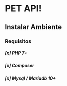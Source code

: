 # PET API!
## Instalar Ambiente
### Requisitos
#####	[x] PHP 7+
#####	[x] Composer
#####	[x] Mysql / Mariadb 10+
